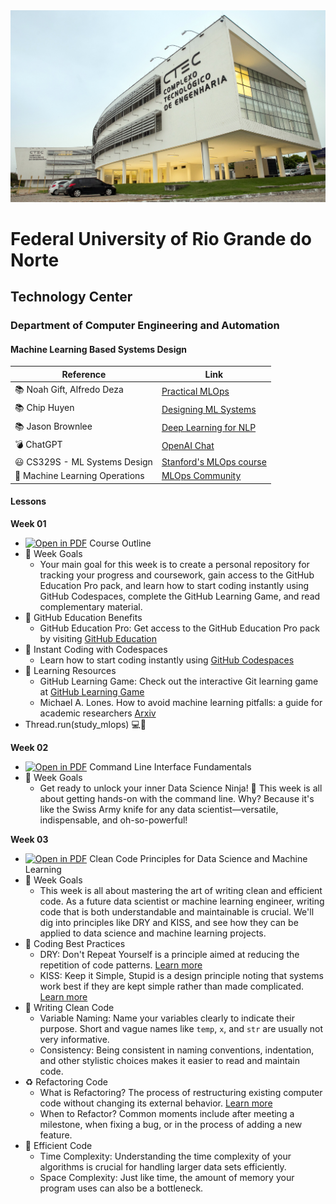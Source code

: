 
<center><img width="800" src="images/ctec.jpeg"></center>

# Federal University of Rio Grande do Norte
## Technology Center
### Department of Computer Engineering and Automation 
#### Machine Learning Based Systems Design

| Reference                                                     | Link                                                                                           |
|---------------------------------------------------------------|------------------------------------------------------------------------------------------------|
| :books: Noah Gift, Alfredo Deza                               | [Practical MLOps](https://www.oreilly.com/library/view/practical-mlops/9781098103002/)         |
| :books: Chip Huyen                                            | [Designing ML Systems](https://www.oreilly.com/library/view/designing-machine-learning/9781098107956/)                                          |
| :books: Jason Brownlee                                        | [Deep Learning for NLP](https://machinelearningmastery.com/deep-learning-for-nlp/)            |
| :bomb: ChatGPT                                                | [OpenAI Chat](https://chat.openai.com/chat)                                                   |
| :smiley: CS329S - ML Systems Design                           | [Stanford's MLOps course](https://stanford-cs329s.github.io/syllabus.html)                    |
| :dart: Machine Learning Operations                            | [MLOps Community](https://ml-ops.org/)                                                        |



#### Lessons

**Week 01**
- [![Open in PDF](https://img.shields.io/badge/-PDF-EC1C24?style=flat-square&logo=adobeacrobatreader)](https://github.com/ivanovitchm/mlops/tree/main/lessons/week_01/course_outline.pdf) Course Outline 
- 🎯 Week Goals 
    - Your main goal for this week is to create a personal repository for tracking your progress and coursework, gain access to the GitHub Education Pro pack, and learn how to start coding instantly using GitHub Codespaces, complete the GitHub Learning Game, and read complementary material.
-  🎉 GitHub Education Benefits
	- GitHub Education Pro: Get access to the GitHub Education Pro pack by visiting [GitHub Education](https://education.github.com/pack)
- 🚀 Instant Coding with Codespaces
	- Learn how to start coding instantly using [GitHub Codespaces](https://learn.microsoft.com/pt-pt/training/student-hub/github-codespaces-for-students)
- 📖 Learning Resources 
    - GitHub Learning Game: Check out the interactive Git learning game at [GitHub Learning Game](https://learngitbranching.js.org/)
	- Michael A. Lones. How to avoid machine learning pitfalls: a guide for academic researchers [Arxiv](https://arxiv.org/abs/2108.02497)
- Thread.run(study_mlops) 💻🚀

**Week 02**
- [![Open in PDF](https://img.shields.io/badge/-PDF-EC1C24?style=flat-square&logo=adobeacrobatreader)](https://github.com/ivanovitchm/mlops/tree/main/lessons/week_02/week_02.pdf) Command Line Interface Fundamentals
- 🎯 Week Goals 
	- Get ready to unlock your inner Data Science Ninja! 🥷 This week is all about getting hands-on with the command line. Why? Because it's like the Swiss Army knife for any data scientist—versatile, indispensable, and oh-so-powerful!

**Week 03**
- [![Open in PDF](https://img.shields.io/badge/-PDF-EC1C24?style=flat-square&logo=adobeacrobatreader)](https://github.com/ivanovitchm/mlops/tree/main/lessons/week_03/week_03.pdf) Clean Code Principles for Data Science and Machine Learning
- 🎯 Week Goals 
    - This week is all about mastering the art of writing clean and efficient code. As a future data scientist or machine learning engineer, writing code that is both understandable and maintainable is crucial. We'll dig into principles like DRY and KISS, and see how they can be applied to data science and machine learning projects.
- 🧹 Coding Best Practices
    - DRY: Don't Repeat Yourself is a principle aimed at reducing the repetition of code patterns. [Learn more](https://en.wikipedia.org/wiki/Don%27t_repeat_yourself)
    - KISS: Keep it Simple, Stupid is a design principle noting that systems work best if they are kept simple rather than made complicated. [Learn more](https://en.wikipedia.org/wiki/KISS_principle)
- 📝 Writing Clean Code
    - Variable Naming: Name your variables clearly to indicate their purpose. Short and vague names like `temp`, `x`, and `str` are usually not very informative.
    - Consistency: Being consistent in naming conventions, indentation, and other stylistic choices makes it easier to read and maintain code.
- ♻️ Refactoring Code
    - What is Refactoring? The process of restructuring existing computer code without changing its external behavior. [Learn more](https://en.wikipedia.org/wiki/Code_refactoring)
    - When to Refactor? Common moments include after meeting a milestone, when fixing a bug, or in the process of adding a new feature.
- 🚀 Efficient Code
    - Time Complexity: Understanding the time complexity of your algorithms is crucial for handling larger data sets efficiently.
    - Space Complexity: Just like time, the amount of memory your program uses can also be a bottleneck.
